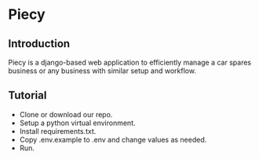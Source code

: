 # Piecy

## Introduction
Piecy is a django-based web application to efficiently manage a car spares business or any business with similar setup and workflow.

## Tutorial
- Clone or download our repo.
- Setup a python virtual environment.
- Install requirements.txt.
- Copy .env.example to .env and change values as needed.
- Run.